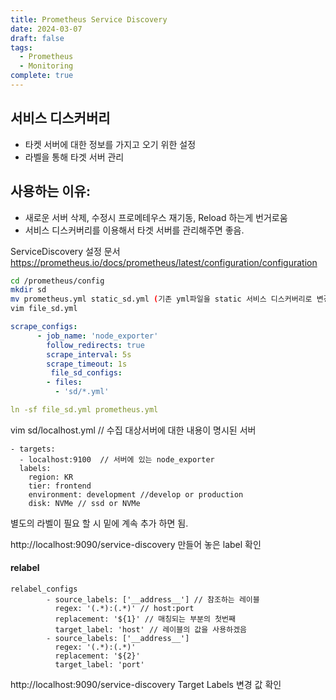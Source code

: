 ```yaml
---
title: Prometheus Service Discovery
date: 2024-03-07
draft: false
tags:
  - Prometheus
  - Monitoring
complete: true
---
```

## 서비스 디스커버리
- 타켓 서버에 대한 정보를 가지고 오기 위한 설정
- 라벨을 통해 타겟 서버 관리

## 사용하는 이유:
- 새로운 서버 삭제, 수정시 프로메테우스 재기동, Reload 하는게 번거로움
- 서비스 디스커버리를 이용해서 타겟 서버를 관리해주면 좋음.

ServiceDiscovery 설정 문서
https://prometheus.io/docs/prometheus/latest/configuration/configuration
```sh
cd /prometheus/config  
mkdir sd  
mv prometheus.yml static_sd.yml (기존 yml파일을 static 서비스 디스커버리로 변경)  
vim file_sd.yml
```

```yaml
scrape_configs:
      - job_name: 'node_exporter'
        follow_redirects: true
        scrape_interval: 5s
        scrape_timeout: 1s
         file_sd_configs:
        - files:
          - 'sd/*.yml'

ln -sf file_sd.yml prometheus.yml  
```

vim sd/localhost.yml // 수집 대상서버에 대한 내용이 명시된 서버
```null
- targets:
  - localhost:9100  // 서버에 있는 node_exporter
  labels:
    region: KR
    tier: frontend
    environment: development //develop or production
    disk: NVMe // ssd or NVMe
```
별도의 라벨이 필요 할 시 밑에 계속 추가 하면 됨.

http://localhost:9090/service-discovery
만들어 놓은 label 확인
#### relabel
```null
relabel_configs 
        - source_labels: ['__address__'] // 참조하는 레이블
          regex: '(.*):(.*)' // host:port
          replacement: '${1}' // 매칭되는 부분의 첫번째
          target_label: 'host' // 레이블의 값을 사용하겠음
        - source_labels: ['__address__']
          regex: '(.*):(.*)'
          replacement: '${2}'
          target_label: 'port'
```

http://localhost:9090/service-discovery
Target Labels 변경 값 확인